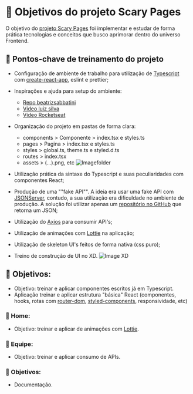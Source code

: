 # 👻 Objetivos do projeto Scary Pages

O objetivo do [projeto Scary Pages](https://github.com/thallesgalv/scary-pages) foi implementar e estudar de forma prática tecnologias e conceitos que busco aprimorar dentro do universo Frontend.

## 🧛 Pontos-chave de treinamento do projeto

- Configuração de ambiente de trabalho para utilização de [Typescript](https://www.typescriptlang.org/) com [create-react-app](https://create-react-app.dev/docs/getting-started), eslint e prettier;
- Inspirações e ajuda para setup do ambiente:
  - [Repo beatrizsabbatini](https://github.com/beatrizsabbatini/workshop-animacoes-reactjs)
  - [Vídeo luiz silva](https://www.youtube.com/watch?v=QqY5qRnLTF8&t=762s&ab_channel=luizsilva)
  - [Vídeo Rocketseat](https://www.youtube.com/watch?v=1nVUfZg2dSA&t=1298s&ab_channel=Rocketseat)
- Organização do projeto em pastas de forma clara:

  - components > Componente > index.tsx e styles.ts
  - pages > Pagina > index.tsx e styles.ts
  - styles > global.ts, theme.ts e styled.d.ts
  - routes > index.tsx
  - assets > (...).png, etc
    ![Imagefolder](https://github.com/thallesgalv/scary-pages/tree/main/src/assets/folder.png)

- Utilização prática da sintaxe do Typescript e suas peculiaridades com componentes React;
- Produção de uma ""fake API"". A ideia era usar uma fake API com [JSONServer](https://github.com/typicode/json-server), contudo, a sua utilização era dificuldade no ambiente de produção. A solução foi utilizar apenas um [repositório no GitHub](https://github.com/thallesgalv/api-scary-page) que retorna um JSON;
- Utilização do [Axios](https://github.com/axios/axios) para consumir API's;
- Utilização de animações com [Lottie](https://lottiefiles.com/) na aplicação;
- Utilização de skeleton UI's feitos de forma nativa (css puro);
- Treino de construção de UI no XD.
  ![Image XD](https://github.com/thallesgalv/scary-pages/tree/main/src/assets/xd.png)

## 🧛 Objetivos:

- Objetivo: treinar e aplicar componentes escritos já em Typescript.
- Aplicação treinar e aplicar estrutura "básica" React (componentes, hooks, rotas com [router-dom](https://reactrouter.com/web/guides/quick-start), [styled-components](https://styled-components.com/), responsividade, etc)

### 🎃 Home:

- Objetivo: treinar e aplicar de animações com [Lottie](https://lottiefiles.com/).

### 🎃 Equipe:

- Objetivo: treinar e aplicar consumo de APIs.

### 🎃 Objetivos:

- Documentação.
